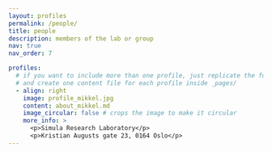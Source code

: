 ```yaml
---
layout: profiles
permalink: /people/
title: people
description: members of the lab or group
nav: true
nav_order: 7

profiles:
  # if you want to include more than one profile, just replicate the following block
  # and create one content file for each profile inside _pages/
  - align: right
    image: profile_mikkel.jpg
    content: about_mikkel.md
    image_circular: false # crops the image to make it circular
    more_info: >
      <p>Simula Research Laboratory</p>
      <p>Kristian Augusts gate 23, 0164 Oslo</p>
---
```

